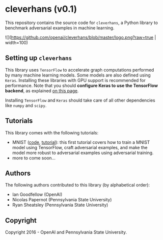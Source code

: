 # cleverhans (v0.1)

This repository contains the source code for `cleverhans`, a Python library to
benchmark adversarial examples in machine learning.

![](https://github.com/openai/cleverhans/blob/master/logo.png?raw=true | width=100)

## Setting up `cleverhans`

This library uses `TensorFlow` to accelerate graph computations performed by
many machine learning models. Some models are also defined using `Keras`.
Installing these libraries with GPU support is recommended for performance.
Note that you should **configure Keras to use the TensorFlow backend**, as
explained [on this page](https://keras.io/backend/).

Installing `TensorFlow` and `Keras` should take care of all other dependencies
like `numpy` and `scipy`.

## Tutorials

This library comes with the following tutorials:
* MNIST ([code](mnist_tutorial.py), [tutorial](mnist_tutorial.md)): this first
tutorial covers how to train a MNIST model using TensorFlow,
craft adversarial examples, and make the model more robust to adversarial
examples using adversarial training.
* more to come soon...

## Authors

The following authors contributed to this library (by alphabetical order):
* Ian Goodfellow (OpenAI)
* Nicolas Papernot (Pennsylvania State University)
* Ryan Sheatsley (Pennsylvania State University)

## Copyright

Copyright 2016 - OpenAI and Pennsylvania State University.
